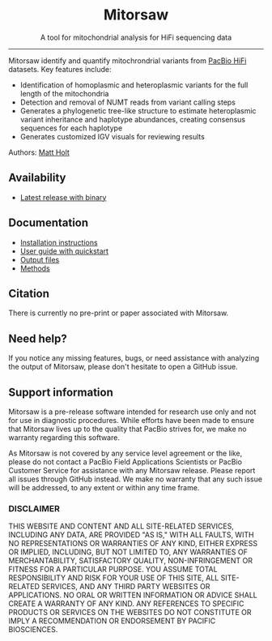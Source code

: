 
<h1 align="center">Mitorsaw</h1>

<p align="center">A tool for mitochondrial analysis for HiFi sequencing data</p>

***

Mitorsaw identify and quantify mitochrondrial variants from [PacBio HiFi](https://www.pacb.com/technology/hifi-sequencing/) datasets.
Key features include:

* Identification of homoplasmic and heteroplasmic variants for the full length of the mitochondria
* Detection and removal of NUMT reads from variant calling steps
* Generates a phylogenetic tree-like structure to estimate heteroplasmic variant inheritance and haplotype abundances, creating consensus sequences for each haplotype
* Generates customized IGV visuals for reviewing results

Authors: [Matt Holt](https://github.com/holtjma)

## Availability
* [Latest release with binary](https://github.com/PacificBiosciences/mitorsaw/releases/latest)

## Documentation
* [Installation instructions](docs/install.md)
* [User guide with quickstart](docs/user_guide.md)
* [Output files](docs/user_guide.md#output-files)
* [Methods](docs/methods.md)

## Citation
There is currently no pre-print or paper associated with Mitorsaw.

## Need help?
If you notice any missing features, bugs, or need assistance with analyzing the output of Mitorsaw, 
please don't hesitate to open a GitHub issue.

## Support information
Mitorsaw is a pre-release software intended for research use only and not for use in diagnostic procedures. 
While efforts have been made to ensure that Mitorsaw lives up to the quality that PacBio strives for, we make no warranty regarding this software.

As Mitorsaw is not covered by any service level agreement or the like, please do not contact a PacBio Field Applications Scientists or PacBio Customer Service for assistance with any Mitorsaw release. 
Please report all issues through GitHub instead. 
We make no warranty that any such issue will be addressed, to any extent or within any time frame.

### DISCLAIMER
THIS WEBSITE AND CONTENT AND ALL SITE-RELATED SERVICES, INCLUDING ANY DATA, ARE PROVIDED "AS IS," WITH ALL FAULTS, WITH NO REPRESENTATIONS OR WARRANTIES OF ANY KIND, EITHER EXPRESS OR IMPLIED, INCLUDING, BUT NOT LIMITED TO, ANY WARRANTIES OF MERCHANTABILITY, SATISFACTORY QUALITY, NON-INFRINGEMENT OR FITNESS FOR A PARTICULAR PURPOSE. YOU ASSUME TOTAL RESPONSIBILITY AND RISK FOR YOUR USE OF THIS SITE, ALL SITE-RELATED SERVICES, AND ANY THIRD PARTY WEBSITES OR APPLICATIONS. NO ORAL OR WRITTEN INFORMATION OR ADVICE SHALL CREATE A WARRANTY OF ANY KIND. ANY REFERENCES TO SPECIFIC PRODUCTS OR SERVICES ON THE WEBSITES DO NOT CONSTITUTE OR IMPLY A RECOMMENDATION OR ENDORSEMENT BY PACIFIC BIOSCIENCES.
